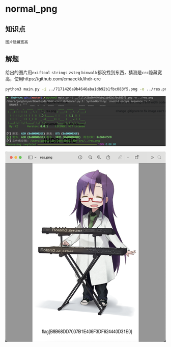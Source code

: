 # normal_png

## 知识点

`图片隐藏宽高`

## 解题

给出的图片用`exiftool` `strings` `zsteg` `binwalk`都没找到东西，猜测是`crc`隐藏宽高，使用https://github.com/cmacckk/ihdr-crc

```bash
python3 main.py -i ../7171426a9b4646aba1db92b1fbc083f5.png -o ../res.png
```

![](./img/normal_png-1.png)

![](./img/normal_png-2.png)